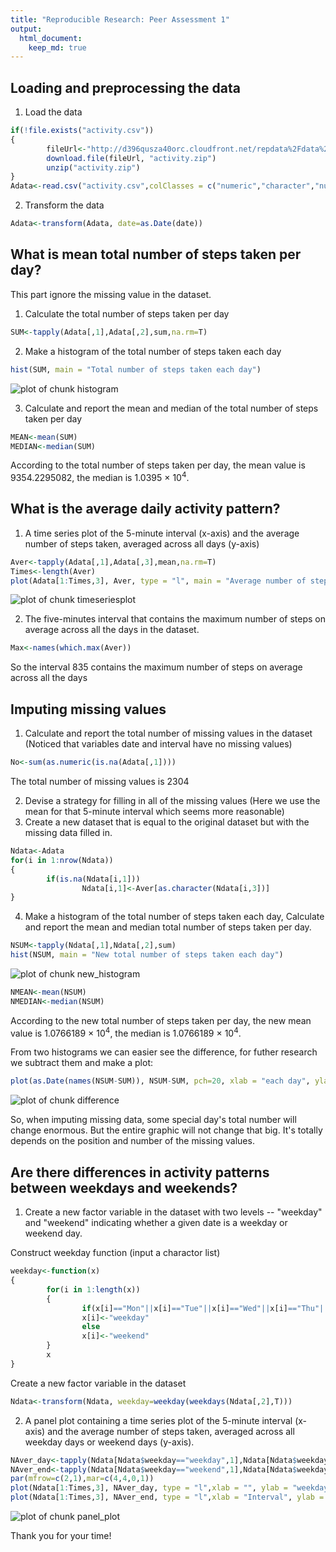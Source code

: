 ```yaml
---
title: "Reproducible Research: Peer Assessment 1"
output: 
  html_document:
    keep_md: true
---
```



## Loading and preprocessing the data

1. Load the data


```r
if(!file.exists("activity.csv"))
{
        fileUrl<-"http://d396qusza40orc.cloudfront.net/repdata%2Fdata%2Factivity.zip"
        download.file(fileUrl, "activity.zip")
        unzip("activity.zip")
}
Adata<-read.csv("activity.csv",colClasses = c("numeric","character","numeric"))
```

2. Transform the data


```r
Adata<-transform(Adata, date=as.Date(date))
```

## What is mean total number of steps taken per day?

This part ignore the missing value in the dataset.

1. Calculate the total number of steps taken per day


```r
SUM<-tapply(Adata[,1],Adata[,2],sum,na.rm=T)
```

2. Make a histogram of the total number of steps taken each day


```r
hist(SUM, main = "Total number of steps taken each day")
```

![plot of chunk histogram](figure/histogram-1.png) 

3. Calculate and report the mean and median of the total number of steps taken per day


```r
MEAN<-mean(SUM)
MEDIAN<-median(SUM)
```

According to the total number of steps taken per day, the mean value is 9354.2295082, the median is 1.0395 &times; 10<sup>4</sup>.

## What is the average daily activity pattern?

1. A time series plot of the 5-minute interval (x-axis) and the average number of steps taken, averaged across all days (y-axis)


```r
Aver<-tapply(Adata[,1],Adata[,3],mean,na.rm=T)
Times<-length(Aver)
plot(Adata[1:Times,3], Aver, type = "l", main = "Average number of steps", xlab = "5-minute interval", ylab = "Averaged across all days")
```

![plot of chunk timeseriesplot](figure/timeseriesplot-1.png) 

2. The five-minutes interval that contains the maximum number of steps on average across all the days in the dataset. 


```r
Max<-names(which.max(Aver))
```

So the interval 835 contains the maximum number of steps on average across all the days

## Imputing missing values

1. Calculate and report the total number of missing values in the dataset (Noticed that variables date and interval have no missing values)


```r
No<-sum(as.numeric(is.na(Adata[,1])))
```

The total number of missing values is 2304

2. Devise a strategy for filling in all of the missing values (Here we use the mean for that 5-minute interval which seems more reasonable)
3. Create a new dataset that is equal to the original dataset but with the missing data filled in.


```r
Ndata<-Adata
for(i in 1:nrow(Ndata))
{
        if(is.na(Ndata[i,1]))
                Ndata[i,1]<-Aver[as.character(Ndata[i,3])]
}
```

4. Make a histogram of the total number of steps taken each day, Calculate and report the mean and median total number of steps taken per day.


```r
NSUM<-tapply(Ndata[,1],Ndata[,2],sum)
hist(NSUM, main = "New total number of steps taken each day")
```

![plot of chunk new_histogram](figure/new_histogram-1.png) 


```r
NMEAN<-mean(NSUM)
NMEDIAN<-median(NSUM)
```

According to the new total number of steps taken per day, the new mean value is 1.0766189 &times; 10<sup>4</sup>, the median is 1.0766189 &times; 10<sup>4</sup>.

From two histograms we can easier see the difference, for futher research we subtract them and make a plot: 


```r
plot(as.Date(names(NSUM-SUM)), NSUM-SUM, pch=20, xlab = "each day", ylab = "difference", main = "Differentials when imputing missing data" )
```

![plot of chunk difference](figure/difference-1.png) 

So, when imputing missing data, some  special day's total number will change enormous. But the entire graphic will not change that big. It's totally depends on the position and number of the missing values. 

## Are there differences in activity patterns between weekdays and weekends?

1. Create a new factor variable in the dataset with two levels -- "weekday" and "weekend" indicating whether a given date is a weekday or weekend day.

Construct weekday function (input a charactor list)


```r
weekday<-function(x)
{
        for(i in 1:length(x))
        {
                if(x[i]=="Mon"||x[i]=="Tue"||x[i]=="Wed"||x[i]=="Thu"||x[i]=="Fri") 
                x[i]<-"weekday" 
                else 
                x[i]<-"weekend"
        }
        x
}
```

Create a new factor variable in the dataset 


```r
Ndata<-transform(Ndata, weekday=weekday(weekdays(Ndata[,2],T)))
```

2. A panel plot containing a time series plot of the 5-minute interval (x-axis) and the average number of steps taken, averaged across all weekday days or weekend days (y-axis). 


```r
NAver_day<-tapply(Ndata[Ndata$weekday=="weekday",1],Ndata[Ndata$weekday=="weekday",3],mean)
NAver_end<-tapply(Ndata[Ndata$weekday=="weekend",1],Ndata[Ndata$weekday=="weekend",3],mean)
par(mfrow=c(2,1),mar=c(4,4,0,1))
plot(Ndata[1:Times,3], NAver_day, type = "l",xlab = "", ylab = "weekday")
plot(Ndata[1:Times,3], NAver_end, type = "l",xlab = "Interval", ylab = "weekend")
```

![plot of chunk panel_plot](figure/panel_plot-1.png) 

Thank you for your time!
